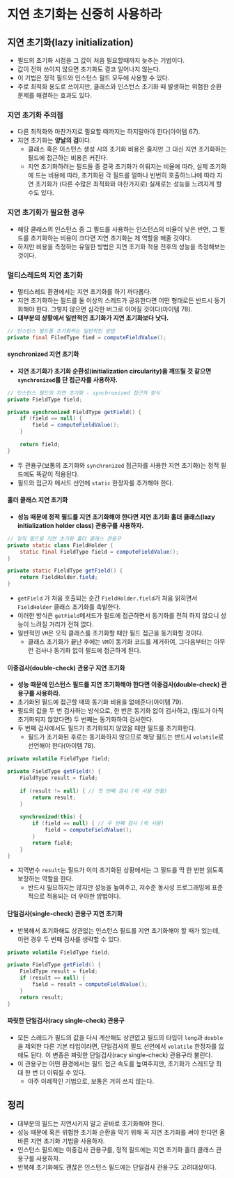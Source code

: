 # 지연 초기화는 신중히 사용하라

## 지연 초기화(lazy initialization)

* 필드의 초기화 시점을 그 값이 처음 필요할때까지 늦추는 기법이다.
* 값이 전혀 쓰이지 않으면 초기화도 결코 일어나지 않는다.
* 이 기법은 정적 필드와 인스턴스 필드 모두에 사용할 수 있다.
* 주로 최적화 용도로 쓰이지만, 클래스와 인스턴스 초기화 때 발생하는 위험한 순환 문제를 해결하는 효과도 있다.

### 지연 초기화 주의점

* 다른 최적화와 마찬가지로 필요할 때까지는 하지말아야 한다(아이템 67).
* 지연 초기화는 **양날의 검**이다.
  * 클래스 혹은 이스턴스 생성 시의 초기화 비용은 줄지만 그 대신 지연 초기화하는 필드에 접근하는 비용은 커진다.
  * 지연 초기화하려는 필드들 중 결국 초기화가 이뤄지는 비율에 따라, 실제 초기화에 드는 비용에 따라, 초기화된 각 필드를 얼마나 빈번히 호출하느냐에 따라
   지연 초기화가 (다른 수많은 최적화와 마찬가지로) 실제로는 성능을 느려지게 할 수도 있다.

### 지연 초기화가 필요한 경우

* 해당 클래스의 인스턴스 중 그 필드를 사용하는 인스턴스의 비율이 낮은 반면, 그 필드를 초기화하는 비용이 크다면 지연 초기화는 제 역할을 해줄 것이다.
* 하지만 비용을 측정하는 유일한 방법은 지연 초기화 적용 전후의 성능을 측정해보는 것이다.

### 멀티스레드의 지연 초기화

* 멀티스레드 환경에서는 지연 초기화를 하기 까다롭다.
* 지연 초기화하는 필드를 둘 이상의 스레드가 공유한다면 어떤 형태로든 반드시 동기화해야 한다. 그렇지 않으면 심각한 버그로 이어질 것이다(아이템 78).
* **대부분의 상황에서 일반적인 초기화가 지연 초기화보다 낫다.**

```java
// 인스턴스 필드를 초기화하는 일반적인 방법
private final FiledType fied = computeFieldValue();
```

#### synchronized 지연 초기화

* **지연 초기화가 초기화 순환성(initialization circularity)을 깨뜨릴 것 같으면 `synchronized`를 단 접근자를 사용하자.**

```java
// 인스턴스 필드의 지연 초기화 - synchronized 접근자 방식
private FieldType field;

private synchronized FieldType getField() {
    if (field == null) {
        field = computeFieldValue();
    }
    
    return field;
}
```

* 두 관용구(보통의 초기화와 `synchronized` 접근자를 사용한 지연 초기화)는 정적 필드에도 똑같이 적용된다.
* 필드와 접근자 메서드 선언에 `static` 한정자를 추가해야 한다.

#### 홀더 클래스 지연 초기화

* **성능 때문에 정적 필드를 지연 초기화해야 한다면 지연 초기화 홀더 클래스(lazy initialization holder class) 관용구를 사용하자.**

```java
// 정적 필드용 지연 초기화 홀더 클래스 관용구
private static class FieldHolder {
    static final FieldType field = computeFieldValue();
}

private static FieldType getField() {
    return FieldHolder.field;
}
```

* `getField` 가 처음 호출되는 순간 `FieldHolder.field`가 처음 읽히면서 `FieldHolder` 클래스 초기화를 촉발한다.
* 이러한 방식은 `getField`메서드가 필드에 접근하면서 동기화를 전혀 하지 않으니 성능이 느려질 거리가 전혀 없다.
* 일반적인 `VM`은 오직 클래스를 초기화할 때만 필드 접근을 동기화할 것이다.
  * 클래스 초기화가 끝난 후에는 `VM`이 동기화 코드를 제거하여, 그다음부터는 아무런 검사나 동기화 없이 필드에 접근하게 된다.

#### 이중검사(double-check) 관용구 지연 초기화

* **성능 때문에 인스턴스 필드를 지연 초기화해야 한다면 이중검사(double-check) 관용구를 사용하라.**
* 초기화된 필드에 접근할 때의 동기화 비용을 없애준다(아이템 79).
* 필드의 값을 두 번 검사하는 방식으로, 한 번은 동기화 없이 검사하고, (필드가 아직 초기화되지 않았다면) 두 번째는 동기화하여 검사한다.
* 두 번째 검사에서도 필드가 초기화되지 않았을 때만 필드를 초기화한다.
  * 필드가 초기화된 후로는 동기화하지 않으므로 해당 필드는 반드시 `volatile`로 선언해야 한다(아이템 78).

```java
private volatile FieldType field;

private FieldType getField() {
    FieldType result = field;
    
    if (result != null) { // 첫 번째 검사 (락 사용 안함)
        return result;
    }
    
    synchronized(this) {
        if (field == null) { // 두 번째 검사 (락 사용)
            field = computeFieldValue();
        }
        return field;
    }
}
```

* 지역변수 `result`는 필드가 이미 초기화된 상황에서는 그 필드를 딱 한 번만 읽도록 보장하는 역할을 한다.
  * 반드시 필요하지는 않지만 성능을 높여주고, 저수준 동시성 프로그래밍에 표준적으로 적용되는 더 우아한 방법이다.

#### 단일검사(single-check) 관용구 지연 초기화

* 반복해서 초기화해도 상관없는 인스턴스 필드를 지연 초기화해야 할 때가 있는데, 이런 경우 두 번째 검사를 생략할 수 있다.

```java
private volatile FieldType field;

private FieldType getField() {
    FieldType result = field;
    if (result == null) {
        field = result = computeFieldValue();
    }
    return result;
}
```

#### 짜릿한 단일검사(racy single-check) 관용구

* 모든 스레드가 필드의 값을 다시 계산해도 상관없고 필드의 타입이 `long`과 `double`을 제외한 다른 기본 타입이라면, 단일검사의 필드 선언에서
 `volatile` 한정자를 없애도 된다. 이 변종은 짜릿한 단일검사(racy single-check) 관용구라 불린다.
* 이 관용구는 어떤 환경에서는 필드 접근 속도를 높여주지만, 초기화가 스레드당 최대 한 번 더 이뤄질 수 있다.
  * 아주 이례적인 기법으로, 보통은 거의 쓰지 않는다.

## 정리

* 대부분의 필드는 지연시키지 말고 곧바로 초기화해야 한다.
* 성능 때문에 혹은 위험한 초기화 순환을 막기 위해 꼭 지연 초기화를 써야 한다면 올바른 지연 초기화 기법을 사용하자.
* 인스턴스 필드에는 이중검사 관용구를, 정적 필드에는 지연 초기화 홀더 클래스 관용구를 사용하자.
* 반복해 초기화해도 괜찮은 인스턴스 필드에는 단일검사 관용구도 고려대상이다.
